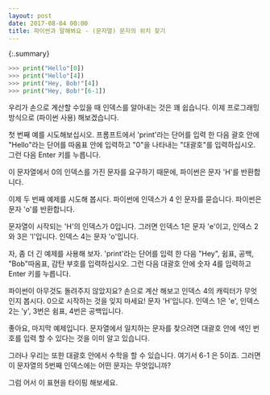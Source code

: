 ```yaml
---
layout: post
date: 2017-08-04 00:00
title: 파이썬과 말해봐요 - (문자열) 문자의 위치 찾기 
---
```


{:.summary}
```python
>>> print("Hello"[0])
>>> print("Hello"[4])
>>> print("Hey, Bob!"[4])
>>> print("Hey, Bob!"[6-1])
```

우리가 손으로 계산할 수있을 때 인덱스를 알아내는 것은 꽤 쉽습니다. 이제 프로그래밍 방식으로 (파이썬 사용) 해보겠습니다.

첫 번째 예를 시도해보십시오. 프롬프트에서 'print'라는 단어를 입력 한 다음 괄호 안에 "Hello"라는 단어를 따옴표 안에 입력하고 "0"을 나타내는 "대괄호"를 입력하십시오. 그런 다음 Enter 키를 누릅니다.

이 문자열에서 0의 인덱스를 가진 문자를 요구하기 때문에, 파이썬은 문자 'H'를 반환합니다.

이제 두 번째 예제를 시도해 봅시다. 파이썬에 인덱스가 4 인 문자를 묻습니다. 파이썬은 문자 'o'를 반환합니다.
 
문자열이 시작되는 'H'의 인덱스가 0입니다. 그러면 인덱스 1은 문자 'e'이고, 인덱스 2와 3은 'l'입니다. 인덱스 4는 문자 'o'입니다.

자, 좀 더 긴 예제를 사용해 보자. 'print'라는 단어를 입력 한 다음 "Hey", 쉼표, 공백, "Bob"따옴표, 감탄 부호를 입력하십시오. 그런 다음 대괄호 안에 숫자 4를 입력하고 Enter 키를 누릅니다.

파이썬이 아무것도 돌려주지 않았지요? 손으로 계산 해보고 인덱스 4의 캐릭터가 무엇인지 봅시다. 0으로 시작하는 것을 잊지 마세요! 문자 'H'입니다. 인덱스 1은 'e', ​인덱스 2는 'y', 3번은 쉼표, 4번은 공백입니다. 

좋아요, 마지막 예제입니다. 문자열에서 일치하는 문자를 찾으려면 대괄호 안에 색인 번호를 입력 할 수 있다는 것을 이미 알고 있습니다.

그러나 우리는 또한 대괄호 안에서 수학을 할 수 있습니다. 여기서 6-1 은 5이죠. 그러면이 문자열의 5번째 인덱스에는 어떤 문자는 무엇입니까?

그럼 어서 이 표현을 타이핑 해보세요. 
